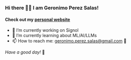 ### Hi there 👋🏼  I am Geronimo Perez Salas!

#### Check out my [personal website](https://gerosalas.vercel.app)

- 🔭 I’m currently working on Signol
- 🤖 I’m currently learning about ML/AI/LLMs 
- 📫 How to reach me: geronimo.perez.salas@gmail.com 💬

*Have a good day!* 👋 
